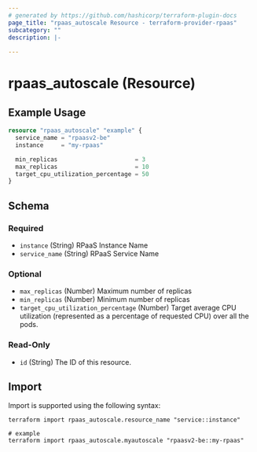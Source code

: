 ```yaml
---
# generated by https://github.com/hashicorp/terraform-plugin-docs
page_title: "rpaas_autoscale Resource - terraform-provider-rpaas"
subcategory: ""
description: |-
  
---
```


# rpaas_autoscale (Resource)



## Example Usage

```terraform
resource "rpaas_autoscale" "example" {
  service_name = "rpaasv2-be"
  instance     = "my-rpaas"

  min_replicas                      = 3
  max_replicas                      = 10
  target_cpu_utilization_percentage = 50
}
```

<!-- schema generated by tfplugindocs -->
## Schema

### Required

- `instance` (String) RPaaS Instance Name
- `service_name` (String) RPaaS Service Name

### Optional

- `max_replicas` (Number) Maximum number of replicas
- `min_replicas` (Number) Minimum number of replicas
- `target_cpu_utilization_percentage` (Number) Target average CPU utilization (represented as a percentage of requested CPU) over all the pods.

### Read-Only

- `id` (String) The ID of this resource.

## Import

Import is supported using the following syntax:

```shell
terraform import rpaas_autoscale.resource_name "service::instance"

# example
terraform import rpaas_autoscale.myautoscale "rpaasv2-be::my-rpaas"
```
